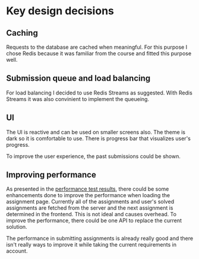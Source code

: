 # Key design decisions

## Caching

Requests to the database are cached when meaningful. For this purpose I chose Redis because it was familiar from the course and fitted this purpose well.

## Submission queue and load balancing

For load balancing I decided to use Redis Streams as suggested. With Redis Streams it was also convinient to implement the queueing. 

## UI

The UI is reactive and can be used on smaller screens also. The theme is dark so it is comfortable to use. There is progress bar that visualizes user's progress.

To improve the user experience, the past submissions could be shown.

## Improving performance

As presented in the [performance test results](https://github.com/erjavaskivuori/DAB-course-project-I/blob/main/PERFORMANCE_TEST_RESULTS.md), there could be some enhancements done to improve the performance when loading the assignment page. Currently all of the assignments and user's solved assignments are fetched from the server and the next assignment is determined in the frontend. This is not ideal and causes overhead. To improve the performance, there could be one API to replace the current solution.

The performance in submitting assignments is already really good and there isn't really ways to improve it while taking the current requirements in account.
